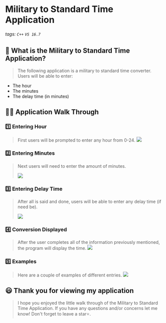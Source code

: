 # Military to Standard Time Application

###### tags: `C++` `VS 16.7`


## 📝 What is the Military to Standard Time Application?
> The following application is a military to standard time converter. Users will be able to enter: 
-  The hour
-  The minutes
-  The delay time (in minutes)

## 👩‍🏫 Application Walk Through
### 1️⃣ Entering Hour ###
> First users will be prompted to enter any hour from 0-24. 
![](https://i.imgur.com/NbEhhtu.png)



### 2️⃣ Entering Minutes ###
> Next users will need to enter the amount of minutes.
>
>![](https://i.imgur.com/uTWpPN0.png)



### 3️⃣ Entering Delay Time ###
>After all is said and done, users will be able to enter any delay time (if need be).
>
>![](https://i.imgur.com/XBCdNxt.png)


### 4️⃣ Conversion Displayed ###
>After the user completes all of the information previously mentioned, the program will display the time.
>![](https://i.imgur.com/L9dpgsj.png)

### 5️⃣ Examples ###
>Here are a couple of examples of different entries.
>![](https://i.imgur.com/PPd45wr.png)


## 😃 Thank you for viewing my application ##
> I hope you enjoyed the little walk through of the Military to Standard Time Application. If you have any questions and/or concerns let me know! Don't forget to leave a star⭐️.
